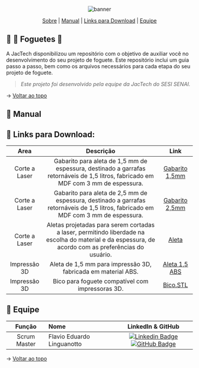 <span id="topo">
<div align="center">
    
![banner]()

</div>
    
<p align="center">
    <a href="#sobre">Sobre</a>  |  
    <a href="#ManualDeUso">Manual</a>  |  
    <a href="#Links">Links para Download</a>  |  
    <a href="#equipe">Equipe</a>
</p>    
    
<span id="sobre">
    
## 📑 🚀 Foguetes 🚀

A JacTech disponibilizou um repositório com o objetivo de auxiliar você no desenvolvimento do seu projeto de foguete. Este repositório inclui um guia passo a passo, bem como os arquivos necessários para cada etapa do seu projeto de foguete.

> _Este projeto foi desenvolvido pela equipe da JacTech do SESI SENAI._


→ [Voltar ao topo](#topo)

<span id="ManualDeUso">

## 🎯 Manual



<span id="Links">
    
## 📅 Links para Download:



|    Area     |                        Descrição                        | Link                                                                                                                                                      |
| :---------------------: | :------------------------------------: | :-------------------------------------------------------------------------------------------------------------------------------------------------------------------------------------------------------------------------------------------------------------------------------------------------------------------------: |
| Corte a Laser | Gabarito para aleta de 1,5 mm de espessura, destinado a garrafas retornáveis de 1,5 litros, fabricado em MDF com 3 mm de espessura.  |  <a href="https://github.com/jactechsesisenai/Foguetes/tree/Gabarito-1%2C5mm">  Gabarito 1,5mm </a>   |
| Corte a Laser | Gabarito para aleta de 2,5 mm de espessura, destinado a garrafas retornáveis de 1,5 litros, fabricado em MDF com 3 mm de espessura.  |  <a href="https://github.com/jactechsesisenai/Foguetes/tree/Gabarito-2%2C5mm">  Gabarito 2,5mm </a>   |
| Corte a Laser | Aletas projetadas para serem cortadas a laser, permitindo liberdade na escolha do material e da espessura, de acordo com as preferências do usuário.  |  <a href="https://github.com/jactechsesisenai/Foguetes/tree/Aleta-Corte-a-Laser">  Aleta </a>   |
| Impressão 3D | Aleta de 1,5 mm para impressão 3D, fabricada em material ABS.  |  <a href="https://github.com/jactechsesisenai/Foguetes/tree/Aleta-Impress%C3%A3o3D-ABS">  Aleta 1,5 ABS </a>   |
| Impressão 3D | Bico para foguete compatível com impressoras 3D.  |  <a href="https://github.com/jactechsesisenai/Foguetes/tree/Bico-Impress%C3%A3o3D">  Bico.STL </a>   |





<span id="equipe">

 ## 👥 Equipe  
    
|    Função     | Nome                                  |                                                                                                                                                      LinkedIn & GitHub                                                                                                                                                      |
| :-----------: | :------------------------------------ | :-------------------------------------------------------------------------------------------------------------------------------------------------------------------------------------------------------------------------------------------------------------------------------------------------------------------------: |
| Scrum Master  | Flavio Eduardo Linguanotto |      [![Linkedin Badge](https://img.shields.io/badge/Linkedin-blue?style=flat-square&logo=Linkedin&logoColor=white)](https://www.linkedin.com/in/flavio-linguanotto-b587361a4/) [![GitHub Badge](https://img.shields.io/badge/GitHub-111217?style=flat-square&logo=github&logoColor=white)](https://github.com/linguanotto)      |


    
→ [Voltar ao topo](#topo)
